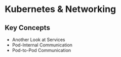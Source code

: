 # Kubernetes & Networking

## Key Concepts

- Another Look at Services
- Pod-Internal Communication
- Pod-to-Pod Communication

